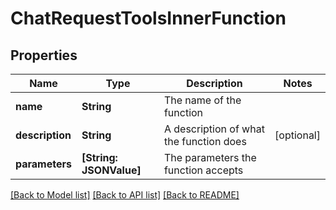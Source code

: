 # ChatRequestToolsInnerFunction

## Properties
Name | Type | Description | Notes
------------ | ------------- | ------------- | -------------
**name** | **String** | The name of the function | 
**description** | **String** | A description of what the function does | [optional] 
**parameters** | **[String: JSONValue]** | The parameters the function accepts | 

[[Back to Model list]](../README.md#documentation-for-models) [[Back to API list]](../README.md#documentation-for-api-endpoints) [[Back to README]](../README.md)


